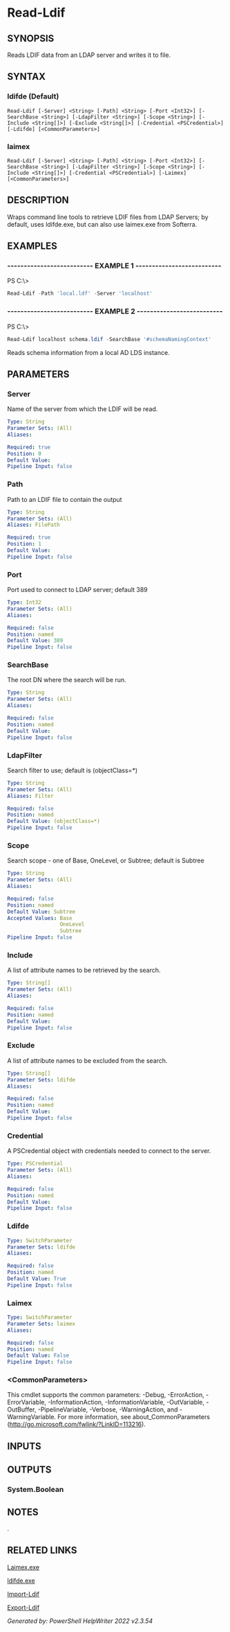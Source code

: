 ﻿# Read-Ldif

## SYNOPSIS
Reads LDIF data from an LDAP server and writes it to file.

## SYNTAX

### ldifde (Default)
```
Read-Ldif [-Server] <String> [-Path] <String> [-Port <Int32>] [-SearchBase <String>] [-LdapFilter <String>] [-Scope <String>] [-Include <String[]>] [-Exclude <String[]>] [-Credential <PSCredential>] [-Ldifde] [<CommonParameters>]
```

### laimex
```
Read-Ldif [-Server] <String> [-Path] <String> [-Port <Int32>] [-SearchBase <String>] [-LdapFilter <String>] [-Scope <String>] [-Include <String[]>] [-Credential <PSCredential>] [-Laimex] [<CommonParameters>]
```

## DESCRIPTION
Wraps command line tools to retrieve LDIF files from LDAP Servers; by default, uses ldifde.exe, but can also use laimex.exe from Softerra.

## EXAMPLES

### -------------------------- EXAMPLE 1 --------------------------
PS C:\\\>
```powershell
Read-Ldif -Path 'local.ldf' -Server 'localhost'
```

### -------------------------- EXAMPLE 2 --------------------------
PS C:\\\>
```powershell
Read-Ldif localhost schema.ldif -SearchBase '#schemaNamingContext'
```

Reads schema information from a local AD LDS instance.

## PARAMETERS

### Server
Name of the server from which the LDIF will be read.

```yaml
Type: String
Parameter Sets: (All)
Aliases: 

Required: true
Position: 0
Default Value: 
Pipeline Input: false
```

### Path
Path to an LDIF file to contain the output

```yaml
Type: String
Parameter Sets: (All)
Aliases: FilePath

Required: true
Position: 1
Default Value: 
Pipeline Input: false
```

### Port
Port used to connect to LDAP server; default 389

```yaml
Type: Int32
Parameter Sets: (All)
Aliases: 

Required: false
Position: named
Default Value: 389
Pipeline Input: false
```

### SearchBase
The root DN where the search will be run.

```yaml
Type: String
Parameter Sets: (All)
Aliases: 

Required: false
Position: named
Default Value: 
Pipeline Input: false
```

### LdapFilter
Search filter to use; default is (objectClass=\*)

```yaml
Type: String
Parameter Sets: (All)
Aliases: Filter

Required: false
Position: named
Default Value: (objectClass=*)
Pipeline Input: false
```

### Scope
Search scope - one of Base, OneLevel, or Subtree; default is Subtree

```yaml
Type: String
Parameter Sets: (All)
Aliases: 

Required: false
Position: named
Default Value: Subtree
Accepted Values: Base
                 OneLevel
                 Subtree
Pipeline Input: false
```

### Include
A list of attribute names to be retrieved by the search.

```yaml
Type: String[]
Parameter Sets: (All)
Aliases: 

Required: false
Position: named
Default Value: 
Pipeline Input: false
```

### Exclude
A list of attribute names to be excluded from the search.

```yaml
Type: String[]
Parameter Sets: ldifde
Aliases: 

Required: false
Position: named
Default Value: 
Pipeline Input: false
```

### Credential
A PSCredential object with credentials needed to connect to the server.

```yaml
Type: PSCredential
Parameter Sets: (All)
Aliases: 

Required: false
Position: named
Default Value: 
Pipeline Input: false
```

### Ldifde


```yaml
Type: SwitchParameter
Parameter Sets: ldifde
Aliases: 

Required: false
Position: named
Default Value: True
Pipeline Input: false
```

### Laimex


```yaml
Type: SwitchParameter
Parameter Sets: laimex
Aliases: 

Required: false
Position: named
Default Value: False
Pipeline Input: false
```

### \<CommonParameters\>
This cmdlet supports the common parameters: -Debug, -ErrorAction, -ErrorVariable, -InformationAction, -InformationVariable, -OutVariable, -OutBuffer, -PipelineVariable, -Verbose, -WarningAction, and -WarningVariable. For more information, see about_CommonParameters (http://go.microsoft.com/fwlink/?LinkID=113216).

## INPUTS

## OUTPUTS

### System.Boolean


## NOTES

.

## RELATED LINKS

[Laimex.exe](https://www.ldapadministrator.com/features.htm#import)

[ldifde.exe](https://docs.microsoft.com/en-us/previous-versions/windows/it-pro/windows-server-2012-R2-and-2012/cc731033(v=ws.11))

[Import-Ldif]()

[Export-Ldif]()


*Generated by: PowerShell HelpWriter 2022 v2.3.54*

